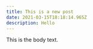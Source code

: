 ```yaml
---
title: This is a new post
date: 2021-03-15T18:18:14.965Z
description: Hello
---
```

This is the body text.